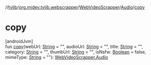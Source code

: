 //[tvlib](../../../../index.md)/[org.mjdev.tvlib.webscrapper](../../index.md)/[WebVideoScrapper](../index.md)/[Audio](index.md)/[copy](copy.md)

# copy

[androidJvm]\
fun [copy](copy.md)(webUrl: [String](https://kotlinlang.org/api/latest/jvm/stdlib/kotlin/-string/index.html) = &quot;&quot;, audioUrl: [String](https://kotlinlang.org/api/latest/jvm/stdlib/kotlin/-string/index.html) = &quot;&quot;, title: [String](https://kotlinlang.org/api/latest/jvm/stdlib/kotlin/-string/index.html) = &quot;&quot;, category: [String](https://kotlinlang.org/api/latest/jvm/stdlib/kotlin/-string/index.html) = &quot;&quot;, thumbUrl: [String](https://kotlinlang.org/api/latest/jvm/stdlib/kotlin/-string/index.html) = &quot;&quot;, isNsfw: [Boolean](https://kotlinlang.org/api/latest/jvm/stdlib/kotlin/-boolean/index.html) = false, mimeType: [String](https://kotlinlang.org/api/latest/jvm/stdlib/kotlin/-string/index.html) = &quot;&quot;): [WebVideoScrapper.Audio](index.md)

